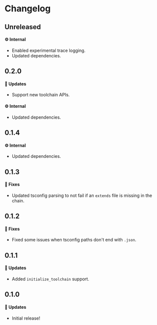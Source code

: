 # Changelog

## Unreleased

#### ⚙️ Internal

- Enabled experimental trace logging.
- Updated dependencies.

## 0.2.0

#### 🚀 Updates

- Support new toolchain APIs.

#### ⚙️ Internal

- Updated dependencies.

## 0.1.4

#### ⚙️ Internal

- Updated dependencies.

## 0.1.3

#### 🐞 Fixes

- Updated tsconfig parsing to not fail if an `extends` file is missing in the chain.

## 0.1.2

#### 🐞 Fixes

- Fixed some issues when tsconfig paths don't end with `.json`.

## 0.1.1

#### 🚀 Updates

- Added `initialize_toolchain` support.

## 0.1.0

#### 🚀 Updates

- Initial release!
